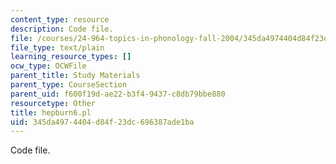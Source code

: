 ```yaml
---
content_type: resource
description: Code file.
file: /courses/24-964-topics-in-phonology-fall-2004/345da4974404d84f23dc696387ade1ba_hepburn6.pl
file_type: text/plain
learning_resource_types: []
ocw_type: OCWFile
parent_title: Study Materials
parent_type: CourseSection
parent_uid: f600f19d-ae22-b3f4-9437-c8db79bbe880
resourcetype: Other
title: hepburn6.pl
uid: 345da497-4404-d84f-23dc-696387ade1ba
---
```

Code file.

